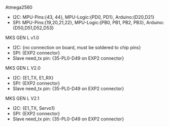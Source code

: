 Atmega2560
- I2C: MPU-Pins:{43, 44}, MPU-Logic:{PD0, PD1}, Arduino:{D20,D21}
- SPI: MPU-Pins:{19,20,21,22}, MPU-Logic:{PB0, PB1, PB2, PB3}, Arduino:{D50,D51,D52,D53}

MKS GEN L v1.0
- I2C: {no connection on board, must be soldered to chip pins}
- SPI: {EXP2 connector}
- Slave need_tx pin: {35-PL0-D49 on EXP2 connector}

MKS GEN L V2.0
- I2C: {E1_TX, E1_RX} 
- SPI: {EXP2 connector}
- Slave need_tx pin: {35-PL0-D49 on EXP2 connector}

MKS GEN L V2.1
- I2C: {E1_TX, Servo1}
- SPI: {EXP2 connector}
- Slave need_tx pin: {35-PL0-D49 on EXP2 connector}

